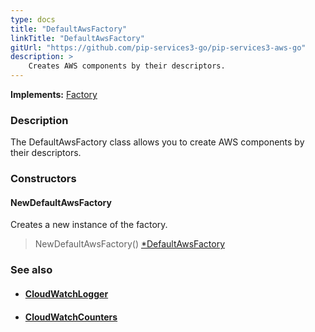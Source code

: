 ```yaml
---
type: docs
title: "DefaultAwsFactory"
linkTitle: "DefaultAwsFactory"
gitUrl: "https://github.com/pip-services3-go/pip-services3-aws-go"
description: >
    Creates AWS components by their descriptors.
---
```


**Implements:** [Factory](../../../components/build/factory)

### Description

The DefaultAwsFactory class allows you to create AWS components by their descriptors.

### Constructors

#### NewDefaultAwsFactory
Creates a new instance of the factory.

> NewDefaultAwsFactory() [*DefaultAwsFactory]()



### See also
- #### [CloudWatchLogger](../../log/cloud_watch_logger)
- #### [CloudWatchCounters](../../count/cloud_watch_counters)
